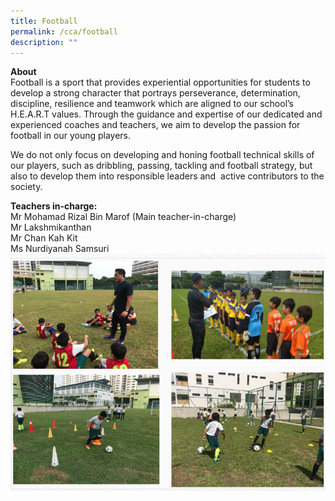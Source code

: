 ```yaml
---
title: Football
permalink: /cca/football
description: ""
---
```

**About**
<br>Football is a sport that provides experiential opportunities for students to develop a strong character that portrays perseverance, determination, discipline, resilience and teamwork which are aligned to our school’s H.E.A.R.T values. Through the guidance and expertise of our dedicated and experienced coaches and teachers, we aim to develop the passion for football in our young players. 

We do not only focus on developing and honing football technical skills of our players, such as dribbling, passing, tackling and football strategy, but also to develop them into responsible leaders and  active contributors to the society.

**Teachers in-charge:** 
<br>Mr Mohamad Rizal Bin Marof (Main teacher-in-charge)
<br>Mr Lakshmikanthan
<br>Mr Chan Kah Kit
<br>Ms Nurdiyanah Samsuri
![](/images/football1.png)